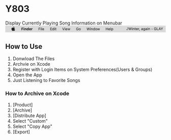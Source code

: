 # Y803

Display Currently Playing Song Information on Menubar
![sample screen shot](/image/ScreenShot.png)

## How to Use

1. Donwload The Files
1. Archvie on Xcode
1. Register with Login Items on System Preferences(Users & Groups)
1. Open the App
1. Just Listening to Favorite Songs

### How to Archive on Xcode

1. [Product]
1. [Archive]
1. [Distribute App]
1. Select "Custom"
1. Select "Copy App"
1. [Export]
